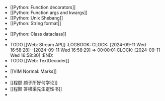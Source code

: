 - [[Python: Function decorators]]
- [[Python: Function args and kwargs]]
- [[Python: Unix Shebang]]
- [[Python: String format]]
-
- [[Python: Class dataclass]]
-
- TODO [[Web: Stream API]]
  :LOGBOOK:
  CLOCK: [2024-09-11 Wed 16:58:28]--[2024-09-11 Wed 16:58:29] =>  00:00:01
  CLOCK: [2024-09-11 Wed 16:58:30]
  :END:
- TODO [[Web: TextDecoder]]
-
- [[VIM Normal: Marks]]
-
- [[程颐 颜子所好何学论]]
- [[程颢 答横渠先生定性书]]
-